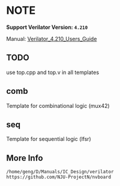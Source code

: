 # NOTE

**Support Verilator Version: `4.210`**

Manual: [Verilator_4.210_Users_Guide](https://github.com/exaithrg/Verilator_4.210_Users_Guide)

## TODO
use top.cpp and top.v in all templates

## comb

Template for combinational logic (mux42)

## seq

Template for sequential logic (lfsr)

## More Info

```
/home/geng/D/Manuals/IC_Design/verilator
https://github.com/NJU-ProjectN/nvboard
```

